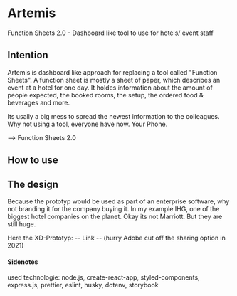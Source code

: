 # Artemis

Function Sheets 2.0 - Dashboard like tool to use for hotels/ event staff

## Intention

Artemis is dashboard like approach for replacing a tool called "Function Sheets". A function sheet is mostly a sheet of paper, which describes an event at a hotel for one day. It holdes information about the amount of people expected, the booked rooms, the setup, the ordered food & beverages and more.

Its usally a big mess to spread the newest information to the colleagues. Why not using a tool, everyone have now. Your Phone.

--> Function Sheets 2.0

## How to use

## The design

Because the prototyp would be used as part of an enterprise software, why not branding it for the company buying it. In my example IHG, one of the biggest hotel companies on the planet. Okay its not Marriott. But they are still huge.

Here the XD-Prototyp: -- Link -- (hurry Adobe cut off the sharing option in 2021)

#### Sidenotes

used technologie: node.js, create-react-app, styled-components, express.js, prettier, eslint, husky, dotenv, storybook
